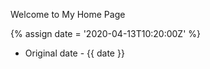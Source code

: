 ---
---

Welcome to My Home Page

{% assign date = '2020-04-13T10:20:00Z' %}

- Original date - {{ date }}